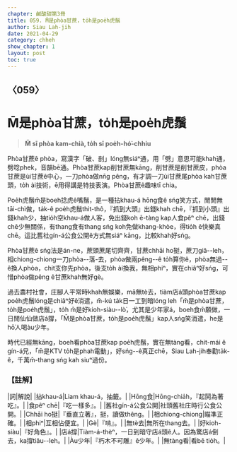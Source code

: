 ```yaml
---
chapter: 鹹酸甜第3冊
title: 059. M̄是phòa甘蔗，to̍h是poe̍h虎鬚
author: Siau Lah-jih
date: 2021-04-29
category: chheh
show_chapter: 1
layout: post
toc: true
---
```


## 〈059〉
# M̄是phòa甘蔗，to̍h是poe̍h虎鬚
> **M̄ sī phòa kam-chià, to̍h sī poe̍h-hó͘-chhiu**
 
Phòa甘蔗ê phòa，寫漢字「破、剖」lóng無siáⁿ通，用「劈」意思可能khah通，劈唸phek，音韻bē通。Phòa甘蔗kap削甘蔗無kāng，削甘蔗是削甘蔗皮，phòa甘蔗是ùi甘蔗ê中心，一刀phòa做nn̄g pêng，有才調一刀ùi甘蔗尾phòa kah甘蔗頭，to̍h ài技術，ē用得講是特技表演。Phòa甘蔗ê趣味tī chia。

Poe̍h虎鬚m̄是boeh捻虎ê嘴鬚，是一種拈khau-á hōng食ê sńg笑方式，閒閒無tāi-chì做，ta̍k-ê poe̍h虎鬚thit-thô，『抓到大頭』出錢khah chē，『抓到小頭』出錢khah少，抽tio̍h空khau-á做人客，免出錢koh ē-tàng kap人食pêⁿ chē，出錢chē少無關係，有thang食有thang sńg koh免做khang-khòe，得tio̍h ê快樂真chē。這比舊社gín-á公食公開ê方式無siáⁿ kāng，比較khah好sńg。

Phòa甘蔗ê sńg法是án-ne，蔗頭蔗尾切齊齊，甘蔗chhāi ho͘挺，蔗刀giâ--leh，相chiong-chiong一刀phòa--落-去，phòa做兩pêng--ê to̍h算你ê，phòa無過--ê換人phòa，chit支你先phòa，後支to̍h ài換我，無相phiⁿ，實在chiâⁿ好sńg，可惜phòa做pêng ê甘蔗khah無好gè。

過去農村社會，庄腳人平常時khah無娛樂，mā無tè去，tiàm店á頭phòa甘蔗kap poe̍h虎鬚lóng是chiâⁿ好ê消遣，m̄-kú ta̍k日一工到暗lóng leh「m̄是phòa甘蔗，to̍h是poe̍h虎鬚」，to̍h m̄是好kioh-siàu--lò͘，尤其是少年家á，boeh食m̄願做，一日閒仙仙做店á撐，「M̄是phòa甘蔗，to̍h是poe̍h虎鬚」kap人sńg笑消遣，he是hō͘人喝àu少年。

時代已經無kāng，boeh看phòa甘蔗kap poe̍h虎鬚，實在無tàng看，chit-mái ê gín-á兄，「m̄是KTV to̍h是phah電動」，好sńg--ê真正chē，Siau Lah-jih奉勸ta̍k-ê，千萬m̄-thang sńg kah siuⁿ過份。

 
### 【註解】

|詞|解說|
|拈khau-á|Liam khau-á，抽籤。|
|Hōng食|Hōng-chia̍h，『起鬨為著吃』。|
|食pêⁿ chē|『吃一樣多』。|
|舊社gín-á公食公開|社頭舊社庄時行公食公開。|
|Chhāi ho͘挺|『垂直立著』，挺，讀做thêng。|
|相chiong-chiong|瞄準正確。|
|相phiⁿ|互相佔便宜。|
|Gè|『啃』。|
|無tè去|無所在thang去。|
|好kioh-siàu|『好角色』。|
|店á撐|Tiàm-á-thèⁿ，一日到暗守店á頭ê人。因為驚店á倒去，ka撐tiâu--leh。|
|Àu少年|『朽木不可雕』ê少年。|
|無tàng看|看bē tio̍h。|

